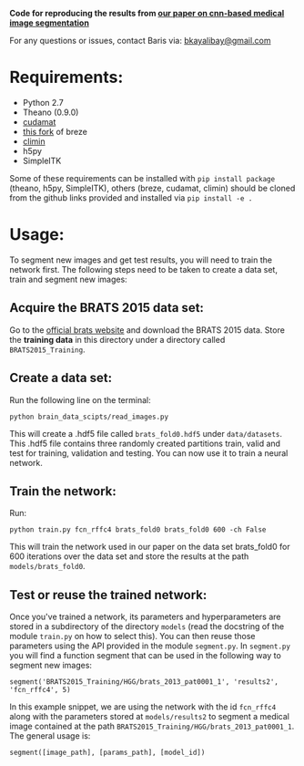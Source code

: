 **Code for reproducing the results from [our paper on cnn-based medical image segmentation](https://arxiv.org/abs/1701.03056)**

For any questions or issues, contact Baris via: bkayalibay@gmail.com

# Requirements:

+ Python 2.7
+ Theano (0.9.0)
+ [cudamat](https://github.com/cudamat/cudamat)
+ [this fork](https://github.com/bkayalibay/breze) of breze
+ [climin](https://github.com/BRML/climin)
+ h5py
+ SimpleITK

Some of these requirements can be installed with ``pip install package`` (theano, h5py, SimpleITK), 
others (breze, cudamat, climin) should be cloned from the github links provided 
and installed via ``pip install -e .``

# Usage:

To segment new images and get test results, you will need to train the network first. 
The following steps need to be taken to create a data set, train and segment new images:

## Acquire the BRATS 2015 data set:

Go to the [official brats website](http://braintumorsegmentation.org/) and download the 
BRATS 2015 data. Store the **training data** in this directory under a directory called ``BRATS2015_Training``.

## Create a data set:

Run the following line on the terminal:

``python brain_data_scipts/read_images.py``

This will create a .hdf5 file called ``brats_fold0.hdf5`` under ``data/datasets``.
This .hdf5 file contains three randomly created partitions train, valid and test
for training, validation and testing. You can now use it to train a neural network.

## Train the network:

Run:

``python train.py fcn_rffc4 brats_fold0 brats_fold0 600 -ch False``

This will train the network used in our paper on the data set brats_fold0 for
600 iterations over the data set and store the results at the path 
``models/brats_fold0``.

## Test or reuse the trained network:

Once you've trained a network, its parameters and hyperparameters are stored in
a subdirectory of the directory ``models`` (read the docstring of the module 
``train.py`` on how to select this). You can then reuse those parameters using 
the API provided in the module ``segment.py``. In ``segment.py`` you will find 
a function segment that can be used in the following way to segment new images:

``segment('BRATS2015_Training/HGG/brats_2013_pat0001_1', 'results2', 'fcn_rffc4', 5)``

In this example snippet, we are using the network with the id ``fcn_rffc4`` along 
with the parameters stored at ``models/results2`` to segment a medical image 
contained at the path ``BRATS2015_Training/HGG/brats_2013_pat0001_1``.
The general usage is:

``segment([image_path], [params_path], [model_id])``
